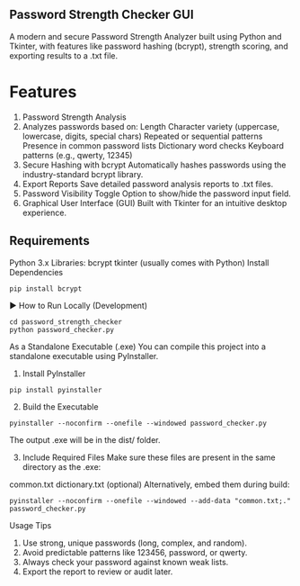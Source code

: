 ## Password Strength Checker GUI
A modern and secure Password Strength Analyzer built using Python and Tkinter, with features like password hashing (bcrypt), strength scoring, and exporting results to a .txt file.

# Features
1. Password Strength Analysis
2. Analyzes passwords based on:
  Length
  Character variety (uppercase, lowercase, digits, special chars)
  Repeated or sequential patterns
  Presence in common password lists
  Dictionary word checks
  Keyboard patterns (e.g., qwerty, 12345)
3. Secure Hashing with bcrypt
Automatically hashes passwords using the industry-standard bcrypt library.
4. Export Reports
Save detailed password analysis reports to .txt files.
5. Password Visibility Toggle
Option to show/hide the password input field.
6. Graphical User Interface (GUI)
Built with Tkinter for an intuitive desktop experience.

## Requirements
Python 3.x
Libraries:
bcrypt
tkinter (usually comes with Python)
Install Dependencies
```
pip install bcrypt
```

▶️ How to Run
Locally (Development)
```
cd password_strength_checker
python password_checker.py
```

As a Standalone Executable (.exe)
You can compile this project into a standalone executable using PyInstaller.

1. Install PyInstaller
```
pip install pyinstaller
```
2. Build the Executable
```
pyinstaller --noconfirm --onefile --windowed password_checker.py
```

The output .exe will be in the dist/ folder.

3. Include Required Files
Make sure these files are present in the same directory as the .exe:

common.txt
dictionary.txt (optional)
Alternatively, embed them during build:
```
pyinstaller --noconfirm --onefile --windowed --add-data "common.txt;." password_checker.py
```
Usage Tips
1. Use strong, unique passwords (long, complex, and random).
2. Avoid predictable patterns like 123456, password, or qwerty.
3. Always check your password against known weak lists.
4. Export the report to review or audit later.
